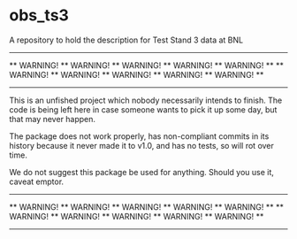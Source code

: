 # obs_ts3
A repository to hold the description for Test Stand 3 data at BNL

**************************************************************
** WARNING! ** WARNING! ** WARNING! ** WARNING! ** WARNING! **
** WARNING! ** WARNING! ** WARNING! ** WARNING! ** WARNING! **
**************************************************************

This is an unfished project which nobody necessarily intends to finish.
The code is being left here in case someone wants to pick it up some day,
but that may never happen.

The package does not work properly, has non-compliant commits in its history
because it never made it to v1.0, and has no tests, so will rot over time.

We do not suggest this package be used for anything.
Should you use it, caveat emptor.

**************************************************************
** WARNING! ** WARNING! ** WARNING! ** WARNING! ** WARNING! **
** WARNING! ** WARNING! ** WARNING! ** WARNING! ** WARNING! **
**************************************************************